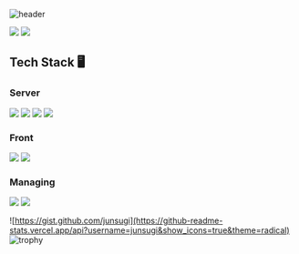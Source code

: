 ![header](https://capsule-render.vercel.app/api?type=rect&color=gradient&height=80&section=header&text=Junsugi's%20Profile&fontSize=40)

<a href="https://velog.io/@junsugi" target="_blank"><img src="https://img.shields.io/badge/VELOG-3eb489?style=flat-square&logo=V&logoColor=white"/></a>
<a href="mailto:junesuk96@gmail.com"><img src="https://img.shields.io/badge/GMAIL-ba3e4d?style=flat-square&logo=gmail&logoColor=white"/></a>

## Tech Stack 🖥
### Server
<div>
  <img src="https://img.shields.io/badge/Typescript-3178C6?style=flat-square&logo=typescript&logoColor=white"/>
  <img src="https://img.shields.io/badge/Nest.js-E0234E?style=flat-square&logo=NestJS&logoColor=white"/>
  <img src="https://img.shields.io/badge/Java-007396?style=flat-square&logo=java&logoColor=white"/>
  <img src="https://img.shields.io/badge/Spring-6DB33F?style=flat-square&logo=spring&logoColor=white"/>
</div>

### Front
<div>
  <img src="https://img.shields.io/badge/Next.js-000000?style=flat-square&logo=Next.js&logoColor=white"/>
  <img src="https://img.shields.io/badge/Sass-CC6699?style=flat-square&logo=sass&logoColor=white"/>
</div>

### Managing
<div>
  <img src="https://img.shields.io/badge/Git-181717?style=flat-square&logo=github&logoColor=white"/>
  <img src="https://img.shields.io/badge/Notion-000000?style=flat-square&logo=Notion&logoColor=white"/>
</div>

![https://gist.github.com/junsugi](https://github-readme-stats.vercel.app/api?username=junsugi&show_icons=true&theme=radical)
![trophy](https://github-profile-trophy.vercel.app/?username=junsugi&theme=gruvbox&row=2&column=4)
